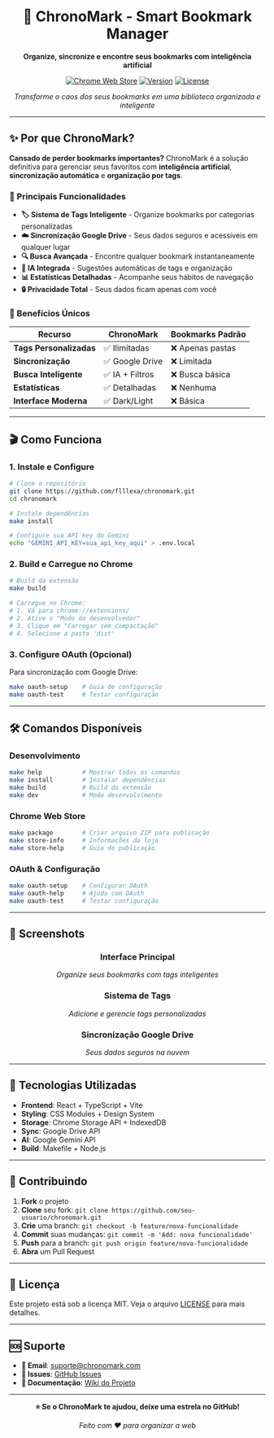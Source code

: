 <div align="center">

# 🔖 ChronoMark - Smart Bookmark Manager

**Organize, sincronize e encontre seus bookmarks com inteligência artificial**

[![Chrome Web Store](https://img.shields.io/badge/Chrome%20Web%20Store-Available-brightgreen?style=for-the-badge&logo=googlechrome)](https://chrome.google.com/webstore)
[![Version](https://img.shields.io/badge/Version-1.0.0-blue?style=for-the-badge)](https://github.com/flllexa/chronomark)
[![License](https://img.shields.io/badge/License-MIT-yellow?style=for-the-badge)](LICENSE)

*Transforme o caos dos seus bookmarks em uma biblioteca organizada e inteligente*

</div>

---

## ✨ Por que ChronoMark?

**Cansado de perder bookmarks importantes?** ChronoMark é a solução definitiva para gerenciar seus favoritos com **inteligência artificial**, **sincronização automática** e **organização por tags**.

### 🎯 Principais Funcionalidades

- **🏷️ Sistema de Tags Inteligente** - Organize bookmarks por categorias personalizadas
- **☁️ Sincronização Google Drive** - Seus dados seguros e acessíveis em qualquer lugar
- **🔍 Busca Avançada** - Encontre qualquer bookmark instantaneamente
- **🤖 IA Integrada** - Sugestões automáticas de tags e organização
- **📊 Estatísticas Detalhadas** - Acompanhe seus hábitos de navegação
- **🔒 Privacidade Total** - Seus dados ficam apenas com você

### 🚀 Benefícios Únicos

| Recurso | ChronoMark | Bookmarks Padrão |
|---------|------------|-------------------|
| **Tags Personalizadas** | ✅ Ilimitadas | ❌ Apenas pastas |
| **Sincronização** | ✅ Google Drive | ❌ Limitada |
| **Busca Inteligente** | ✅ IA + Filtros | ❌ Busca básica |
| **Estatísticas** | ✅ Detalhadas | ❌ Nenhuma |
| **Interface Moderna** | ✅ Dark/Light | ❌ Básica |

---

## 🎬 Como Funciona

### 1. **Instale e Configure**
```bash
# Clone o repositório
git clone https://github.com/flllexa/chronomark.git
cd chronomark

# Instale dependências
make install

# Configure sua API key do Gemini
echo "GEMINI_API_KEY=sua_api_key_aqui" > .env.local
```

### 2. **Build e Carregue no Chrome**
```bash
# Build da extensão
make build

# Carregue no Chrome:
# 1. Vá para chrome://extensions/
# 2. Ative o "Modo do desenvolvedor"
# 3. Clique em "Carregar sem compactação"
# 4. Selecione a pasta 'dist'
```

### 3. **Configure OAuth (Opcional)**
Para sincronização com Google Drive:
```bash
make oauth-setup    # Guia de configuração
make oauth-test     # Testar configuração
```

---

## 🛠️ Comandos Disponíveis

### **Desenvolvimento**
```bash
make help           # Mostrar todos os comandos
make install        # Instalar dependências
make build          # Build da extensão
make dev            # Modo desenvolvimento
```

### **Chrome Web Store**
```bash
make package        # Criar arquivo ZIP para publicação
make store-info     # Informações da loja
make store-help     # Guia de publicação
```

### **OAuth & Configuração**
```bash
make oauth-setup    # Configurar OAuth
make oauth-help     # Ajuda com OAuth
make oauth-test     # Testar configuração
```

---

## 📱 Screenshots

<div align="center">

### Interface Principal
*Organize seus bookmarks com tags inteligentes*

### Sistema de Tags
*Adicione e gerencie tags personalizadas*

### Sincronização Google Drive
*Seus dados seguros na nuvem*

</div>

---

## 🔧 Tecnologias Utilizadas

- **Frontend**: React + TypeScript + Vite
- **Styling**: CSS Modules + Design System
- **Storage**: Chrome Storage API + IndexedDB
- **Sync**: Google Drive API
- **AI**: Google Gemini API
- **Build**: Makefile + Node.js

---

## 🤝 Contribuindo

1. **Fork** o projeto
2. **Clone** seu fork: `git clone https://github.com/seu-usuario/chronomark.git`
3. **Crie** uma branch: `git checkout -b feature/nova-funcionalidade`
4. **Commit** suas mudanças: `git commit -m 'Add: nova funcionalidade'`
5. **Push** para a branch: `git push origin feature/nova-funcionalidade`
6. **Abra** um Pull Request

---

## 📄 Licença

Este projeto está sob a licença MIT. Veja o arquivo [LICENSE](LICENSE) para mais detalhes.

---

## 🆘 Suporte

- **📧 Email**: [suporte@chronomark.com](mailto:suporte@chronomark.com)
- **🐛 Issues**: [GitHub Issues](https://github.com/flllexa/chronomark/issues)
- **📖 Documentação**: [Wiki do Projeto](https://github.com/flllexa/chronomark/wiki)

---

<div align="center">

**⭐ Se o ChronoMark te ajudou, deixe uma estrela no GitHub!**

*Feito com ❤️ para organizar a web*

</div>

